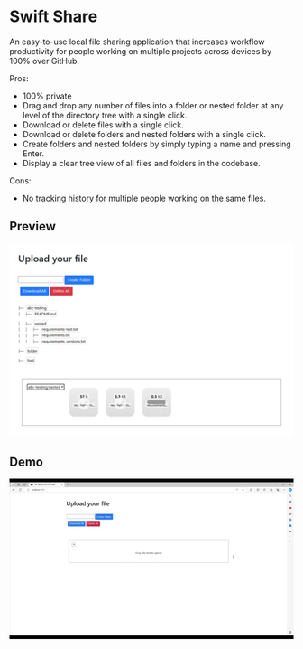 # Swift Share

An easy-to-use local file sharing application that increases workflow productivity for people working on multiple projects across devices by 100% over GitHub.

Pros:
* 100% private
* Drag and drop any number of files into a folder or nested folder at any level of the directory tree with a single click.
* Download or delete files with a single click.
* Download or delete folders and nested folders with a single click.
* Create folders and nested folders by simply typing a name and pressing Enter.
* Display a clear tree view of all files and folders in the codebase.

Cons:
* No tracking history for multiple people working on the same files.


## Preview
![](./data/example.png)

## Demo
![](./data/walkthrough.gif)